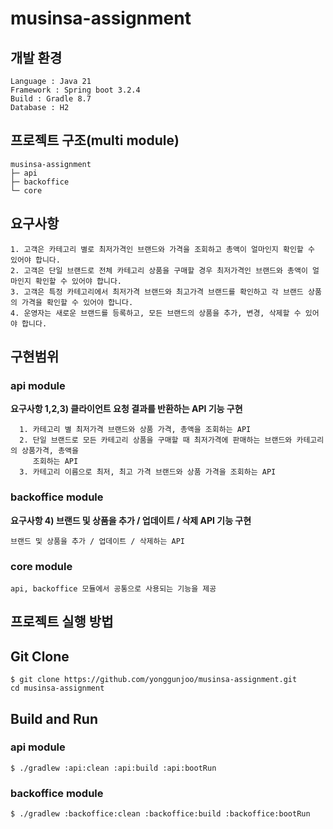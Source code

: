 # musinsa-assignment

## 개발 환경

```
Language : Java 21
Framework : Spring boot 3.2.4
Build : Gradle 8.7
Database : H2
```

## 프로젝트 구조(multi module)

```
musinsa-assignment
├─ api
├─ backoffice
└─ core
```

## 요구사항

```
1. 고객은 카테고리 별로 최저가격인 브랜드와 가격을 조회하고 총액이 얼마인지 확인할 수 있어야 합니다.
2. 고객은 단일 브랜드로 전체 카테고리 상품을 구매할 경우 최저가격인 브랜드와 총액이 얼마인지 확인할 수 있어야 합니다.
3. 고객은 특정 카테고리에서 최저가격 브랜드와 최고가격 브랜드를 확인하고 각 브랜드 상품의 가격을 확인할 수 있어야 합니다.
4. 운영자는 새로운 브랜드를 등록하고, 모든 브랜드의 상품을 추가, 변경, 삭제할 수 있어야 합니다.
```

## 구현범위

### api module

<b> 요구사항 1,2,3) 클라이언트 요청 결과를 반환하는 API 기능 구현</b> <br/>

```
  1. 카테고리 별 최저가격 브랜드와 상품 가격, 총액을 조회하는 API
  2. 단일 브랜드로 모든 카테고리 상품을 구매할 때 최저가격에 판매하는 브랜드와 카테고리의 상품가격, 총액을
     조회하는 API
  3. 카테고리 이름으로 최저, 최고 가격 브랜드와 상품 가격을 조회하는 API
```

### backoffice module

<b> 요구사항 4) 브랜드 및 상품을 추가 / 업데이트 / 삭제 API 기능 구현</b> <br/>

```
브랜드 및 상품을 추가 / 업데이트 / 삭제하는 API
```

### core module

```
api, backoffice 모듈에서 공통으로 사용되는 기능을 제공
```

## 프로젝트 실행 방법

<h2>Git Clone</h2>

```
$ git clone https://github.com/yonggunjoo/musinsa-assignment.git
cd musinsa-assignment
```

## Build and Run

### api module

```
$ ./gradlew :api:clean :api:build :api:bootRun  
```

### backoffice module

```
$ ./gradlew :backoffice:clean :backoffice:build :backoffice:bootRun  
```